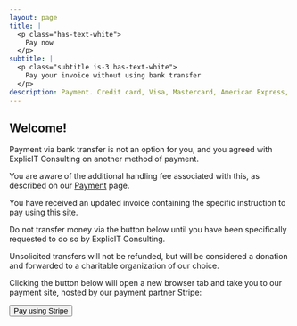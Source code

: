 ```yaml
---
layout: page
title: |
  <p class="has-text-white">
    Pay now
  </p>
subtitle: |
  <p class="subtitle is-3 has-text-white">
    Pay your invoice without using bank transfer
  </p>
description: Payment. Credit card, Visa, Mastercard, American Express, Discover, Diners Club, China UnionPay. Cartes Bancaires. Apple Pay. Google Pay. BLIK. Bancontact. EPS. Giropay. iDEAL. P24, Przelewy24. Alipay. WeChat Pay. Link. MobilePay. PayPal. Swish.
---
```

## Welcome!
Payment via bank transfer is not an option for you, and you agreed with ExplicIT Consulting on another method of payment.

You are aware of the additional handling fee associated with this, as described on our <a href="/payment" target="_blank">Payment</a> page.

You have received an updated invoice containing the specific instruction to pay using this site.

Do not transfer money via the button below until you have been specifically requested to do so by ExplicIT Consulting.

Unsolicited transfers will not be refunded, but will be considered a donation and forwarded to a charitable organization of our choice.

Clicking the button below will open a new browser tab and take you to our payment site, hosted by our payment partner Stripe:

<a href="https://buy.stripe.com/5kA9AX37u4VteBO5kk?locale=en" target="_blank"><button class="button is-link is-normal is-responsive is-hover">Pay using Stripe</button></a>


